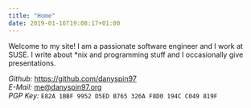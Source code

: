 ```yaml
---
title: "Home"
date: 2019-01-16T19:08:17+01:00
---
```


Welcome to my site! I am a passionate software engineer and I work at SUSE. I write about *nix and programming stuff and I occasionally give presentations.

<i class="fa fa-github"></i> _Github:_ https://github.com/danyspin97</br>
<i class="fa fa-envelope"></i> _E-Mail:_ me@danyspin97.org</br>
<i class="fa fa-gnupg"></i> _PGP Key:_ `E82A 1BBF 9952 D5ED B765 326A F8D0 194C C049 819F`
